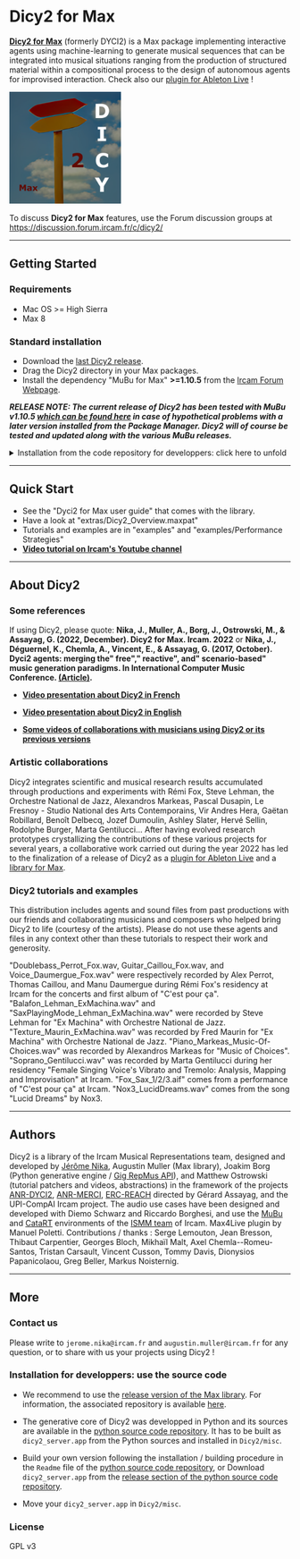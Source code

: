 # Dicy2 for Max

__[Dicy2 for Max](https://forum.ircam.fr/projects/detail/dicy2/)__ (formerly DYCI2) is a Max package implementing interactive agents using machine-learning to generate musical sequences that can be integrated into musical situations ranging from the production of structured material within a compositional process to the design of autonomous agents for improvised interaction. Check also our [plugin for Ableton Live](https://forum.ircam.fr/projects/detail/dicy2-for-live/) !

<img src="https://github.com/DYCI2/Dicy2/blob/master/icon.png" alt="Dicy2 for Max" width="200"/>

To discuss __Dicy2 for Max__ features, use the Forum discussion groups at https://discussion.forum.ircam.fr/c/dicy2/

------

## Getting Started

### Requirements
* Mac OS >= High Sierra
* Max 8

### Standard installation
* Download the [last Dicy2 release](https://forum.ircam.fr/projects/releases/dicy2/).
* Drag the Dicy2 directory in your Max packages.
* Install the dependency "MuBu for Max" __>=1.10.5__ from the [Ircam Forum Webpage](https://forum.ircam.fr/projects/releases/mubu/).

    
 *__RELEASE NOTE: The current release of Dicy2 has been tested with MuBu v1.10.5 [which can be found here](https://forum.ircam.fr/projects/releases/mubu/) in case of hypothetical problems with a later version installed from the Package Manager. Dicy2 will of course be tested and updated along with the various MuBu releases.__*


<details><summary>Installation from the code repository for developpers: click here to unfold</summary>
We recommend to use the [release version of the Max library](https://forum.ircam.fr/projects/releases/dicy2/). The associated repository is available [here](https://github.com/DYCI2/Dicy2). In addition, the generative core of Dicy2, `dicy2_server.app` is already in `Dicy2/misc`, and ready to play in the [last Dicy2 release](https://forum.ircam.fr/projects/releases/dicy2/)! See "Installation for developpers" in the section "More" at the end of this document to build your own version from the [python source code repository](https://github.com/DYCI2/Dicy2-python).
</details>


------

## Quick Start
* See the "Dyci2 for Max user guide" that comes with the library.
* Have a look at "extras/Dicy2_Overview.maxpat"
* Tutorials and examples are in "examples" and "examples/Performance Strategies"
* __[Video tutorial on Ircam's Youtube channel](https://forum.ircam.fr/article/detail/dicy2-tutorials/)__

------

## About Dicy2

### Some references
If using Dicy2, please quote:
__Nika, J., Muller, A., Borg, J., Ostrowski, M., & Assayag, G. (2022, December). Dicy2 for Max. Ircam. 2022__ or __Nika, J., Déguernel, K., Chemla, A., Vincent, E., & Assayag, G. (2017, October). Dyci2 agents: merging the" free"," reactive", and" scenario-based" music generation paradigms. In International Computer Music Conference. [(Article)](https://hal.archives-ouvertes.fr/hal-01583089/document).__

* __[Video presentation about Dicy2 in French](https://youtu.be/Co_9xZTFPEs)__

* __[Video presentation about Dicy2 in English](https://youtu.be/RXKJbpJb8w4?t=1530)__

* __[Some videos of collaborations with musicians using Dicy2 or its previous versions](https://youtube.com/playlist?list=PL-C_JLZNFAGfGwtMPrRz9gOD3LnAMnHkO)__

### Artistic collaborations
Dicy2 integrates scientific and musical research results accumulated through productions and experiments with Rémi Fox, Steve Lehman, the Orchestre National de Jazz, Alexandros Markeas, Pascal Dusapin, Le Fresnoy - Studio National des Arts Contemporains, Vir Andres Hera, Gaëtan Robillard, Benoît Delbecq, Jozef Dumoulin, Ashley Slater, Hervé Sellin, Rodolphe Burger, Marta Gentilucci... After having evolved research prototypes crystallizing the contributions of these various projects for several years, a collaborative work carried out during the year 2022 has led to the finalization of a release of Dicy2 as a [plugin for Ableton Live](https://forum.ircam.fr/projects/detail/dicy2-for-live/) and a [library for Max](https://forum.ircam.fr/projects/detail/dicy2/).

### Dicy2 tutorials and examples
This distribution includes agents and sound files from past productions with our friends and collaborating musicians and composers who helped bring Dicy2 to life (courtesy of the artists). Please do not use these agents and files in any context other than these tutorials to respect their work and generosity.

"Doublebass_Perrot_Fox.wav, Guitar_Caillou_Fox.wav, and Voice_Daumergue_Fox.wav" were respectively recorded by Alex Perrot, Thomas Caillou, and Manu Daumergue during Rémi Fox's residency at Ircam for the concerts and first album of "C'est pour ça".
"Balafon_Lehman_ExMachina.wav" and "SaxPlayingMode_Lehman_ExMachina.wav" were recorded by Steve Lehman for "Ex Machina" with Orchestre National de Jazz.
"Texture_Maurin_ExMachina.wav" was recorded by Fred Maurin for "Ex Machina" with Orchestre National de Jazz.
"Piano_Markeas_Music-Of-Choices.wav" was recorded by Alexandros Markeas for "Music of Choices".
"Soprano_Gentilucci.wav" was recorded by Marta Gentilucci during her residency "Female Singing Voice's Vibrato and Tremolo: Analysis, Mapping and Improvisation" at Ircam.
"Fox_Sax_1/2/3.aif" comes from a performance of "C'est pour ça" at Ircam.
"Nox3_LucidDreams.wav" comes from the song "Lucid Dreams" by Nox3.

------

## Authors

Dicy2 is a library of the Ircam Musical Representations team, designed and developed by [Jérôme Nika](https://jeromenika.com/), Augustin Muller (Max library), Joakim Borg (Python generative engine / [Gig RepMus API](https://github.com/DYCI2/gig)), and Matthew Ostrowski (tutorial patchers and videos, abstractions) in the framework of the projects [ANR-DYCI2](http://repmus.ircam.fr/dyci2), [ANR-MERCI](http://repmus.ircam.fr/merci), [ERC-REACH](http://repmus.ircam.fr/reach) directed by Gérard Assayag, and the UPI-CompAI Ircam project.
The audio use cases have been designed and developed with Diemo Schwarz and Riccardo Borghesi, and use the [MuBu](https://forum.ircam.fr/projects/detail/mubu/) and [CataRT](https://ircam-ismm.github.io/max-msp/catart.html) environments of the [ISMM team](https://www.stms-lab.fr/team/interaction-son-musique-mouvement/) of Ircam. Max4Live plugin by Manuel Poletti.
Contributions / thanks : Serge Lemouton, Jean Bresson, Thibaut Carpentier, Georges Bloch, Mikhaïl Malt, Axel Chemla--Romeu-Santos, Tristan Carsault, Vincent Cusson, Tommy Davis, Dionysios Papanicolaou, Greg Beller, Markus Noisternig.


------

## More

### Contact us
Please write to `jerome.nika@ircam.fr` and `augustin.muller@ircam.fr` for any question, or to share with us your projects using Dicy2 !

### Installation for developpers: use the source code 

* We recommend to use the [release version of the Max library](https://forum.ircam.fr/projects/releases/dicy2/). For information, the associated repository is available [here](https://github.com/DYCI2/Dicy2).

* The generative core of Dicy2 was developped in Python and its sources are available in the [python source code repository](https://github.com/DYCI2/Dicy2-python). It has to be built as `dicy2_server.app` from the Python sources and installed in `Dicy2/misc`.

* Build your own version following the installation / building procedure in the `Readme` file of the [python source code repository](https://github.com/DYCI2/Dicy2-python), or Download `dicy2_server.app` from the [release section of the python source code repository](https://github.com/DYCI2/Dicy2-python/release).

* Move your `dicy2_server.app` in `Dicy2/misc`.


### License
GPL v3
